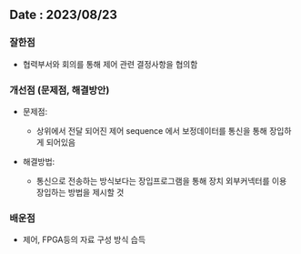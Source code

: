 ## Date : 2023/08/23
### 잘한점
*  협력부서와 회의를 통해 제어 관련 결정사항을 협의함

### 개선점 (문제점, 해결방안)
* 문제점:
   * 상위에서 전달 되어진 제어 sequence 에서 보정데이터를 통신을 통해 장입하게 되어있음

* 해결방법:
   * 통신으로 전송하는 방식보다는 장입프로그램을 통해 장치 외부커넥터를 이용 장입하는 방법을 제시할 것

### 배운점
* 제어, FPGA등의 자료 구성 방식 습득
